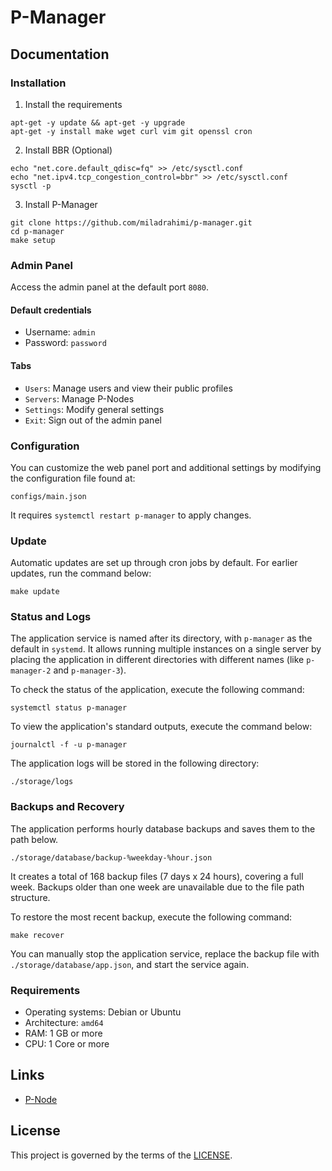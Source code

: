 # P-Manager

## Documentation

### Installation

1. Install the requirements

```shell
apt-get -y update && apt-get -y upgrade
apt-get -y install make wget curl vim git openssl cron
```

2. Install BBR (Optional)

```shell
echo "net.core.default_qdisc=fq" >> /etc/sysctl.conf
echo "net.ipv4.tcp_congestion_control=bbr" >> /etc/sysctl.conf
sysctl -p
```

3. Install P-Manager

```shell
git clone https://github.com/miladrahimi/p-manager.git
cd p-manager
make setup
```

### Admin Panel

Access the admin panel at the default port `8080`.

#### Default credentials

* Username: `admin`
* Password: `password`

#### Tabs

* `Users`: Manage users and view their public profiles
* `Servers`: Manage P-Nodes
* `Settings`: Modify general settings
* `Exit`: Sign out of the admin panel

### Configuration

You can customize the web panel port and additional settings by modifying the configuration file found at:

```shell
configs/main.json
```

It requires `systemctl restart p-manager` to apply changes.

### Update

Automatic updates are set up through cron jobs by default.
For earlier updates, run the command below:

``` shell
make update
```

### Status and Logs

The application service is named after its directory, with `p-manager` as the default in `systemd`.
It allows running multiple instances on a single server by placing the application in different directories with different names (like `p-manager-2` and `p-manager-3`).

To check the status of the application, execute the following command:

```shell
systemctl status p-manager
```

To view the application's standard outputs, execute the command below:

```shell
journalctl -f -u p-manager
```

The application logs will be stored in the following directory:

```shell
./storage/logs
```

### Backups and Recovery

The application performs hourly database backups and saves them to the path below.

```
./storage/database/backup-%weekday-%hour.json
```

It creates a total of 168 backup files (7 days x 24 hours), covering a full week.
Backups older than one week are unavailable due to the file path structure.

To restore the most recent backup, execute the following command:

```
make recover
```

You can manually stop the application service, replace the backup file with `./storage/database/app.json`, and start the service again.

### Requirements

* Operating systems: Debian or Ubuntu
* Architecture: `amd64`
* RAM: 1 GB or more
* CPU: 1 Core or more

## Links

* [P-Node](https://github.com/miladrahimi/p-node)

## License

This project is governed by the terms of the [LICENSE](LICENSE.md).
